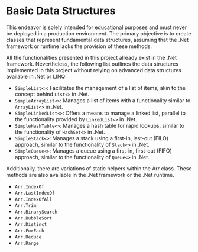 # Basic Data Structures

This endeavor is solely intended for educational purposes and must never be deployed in a production environment. The primary objective is to create classes that represent fundamental data structures, assuming that the .Net framework or runtime lacks the provision of these methods.

All the functionalities presented in this project already exist in the .Net framework. Nevertheless, the following list outlines the data structures implemented in this project without relying on advanced data structures available in .Net or LINQ:

- `SimpleList<>`: Facilitates the management of a list of items, akin to the concept behind `List<>` in .Net.
- `SimpleArrayList<>`: Manages a list of items with a functionality similar to `ArrayList<>` in .Net.
- `SimpleLinkedList<>`: Offers a means to manage a linked list, parallel to the functionality provided by `LinkedList<>` in .Net.
- `SimpleHashTable<>`: Manages a hash table for rapid lookups, similar to the functionality of `HashSet<>` in .Net.
- `SimpleStack<>`: Manages a stack using a first-in, last-out (FILO) approach, similar to the functionality of `Stack<>` in .Net.
- `SimpleQueue<>`: Manages a queue using a first-in, first-out (FIFO) approach, similar to the functionality of `Queue<>` in .Net.

Additionally, there are variations of static helpers within the Arr class. These methods are also available in the .Net framework or the .Net runtime.

- `Arr.IndexOf`
- `Arr.LastIndexOf`
- `Arr.IndexOfAll`
- `Arr.Trim`
- `Arr.BinarySearch`
- `Arr.BubbleSort`
- `Arr.Distinct`
- `Arr.ForEach`
- `Arr.Reduce`
- `Arr.Range`
	